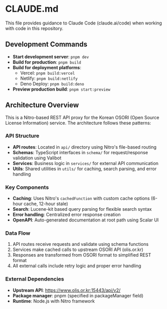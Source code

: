 # CLAUDE.md

This file provides guidance to Claude Code (claude.ai/code) when working with code in this repository.

## Development Commands

- **Start development server**: `pnpm dev`
- **Build for production**: `pnpm build`
- **Build for deployment platforms**:
  - Vercel: `pnpm build:vercel`
  - Netlify: `pnpm build:netlify` 
  - Deno Deploy: `pnpm build:deno`
- **Preview production build**: `pnpm start:preview`

## Architecture Overview

This is a Nitro-based REST API proxy for the Korean OSORI (Open Source License Information) service. The architecture follows these patterns:

### API Structure
- **API routes**: Located in `api/` directory using Nitro's file-based routing
- **Schemas**: TypeScript interfaces in `schema/` for request/response validation using Valibot
- **Services**: Business logic in `services/` for external API communication
- **Utils**: Shared utilities in `utils/` for caching, search parsing, and error handling

### Key Components
- **Caching**: Uses Nitro's `cachedFunction` with custom cache options (6-hour cache, 12-hour stale)
- **Search**: Lucene-kit based query parsing for flexible search syntax
- **Error handling**: Centralized error response creation
- **OpenAPI**: Auto-generated documentation at root path using Scalar UI

### Data Flow
1. API routes receive requests and validate using schema functions
2. Services make cached calls to upstream OSORI API (olis.or.kr)
3. Responses are transformed from OSORI format to simplified REST format
4. All external calls include retry logic and proper error handling

### External Dependencies
- **Upstream API**: https://www.olis.or.kr:15443/api/v2/
- **Package manager**: pnpm (specified in packageManager field)
- **Runtime**: Node.js with Nitro framework